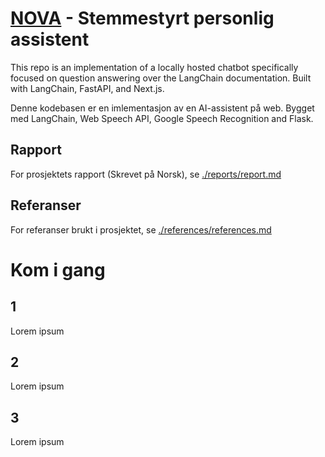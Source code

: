  [NOVA](https://www.openai.com) - Stemmestyrt personlig assistent
==================================


This repo is an implementation of a locally hosted chatbot specifically focused on question answering over the LangChain documentation. Built with LangChain, FastAPI, and Next.js.

Denne kodebasen er en imlementasjon av en AI-assistent på web. Bygget med LangChain, Web Speech API, Google Speech Recognition and Flask.

## Rapport
For prosjektets rapport (Skrevet på Norsk), se [./reports/report.md](./reports/report.md)
## Referanser
For referanser brukt i prosjektet, se [./references/references.md](./references/references.md)

# Kom i gang

## 1

Lorem ipsum


## 2

Lorem ipsum


## 3

Lorem ipsum
